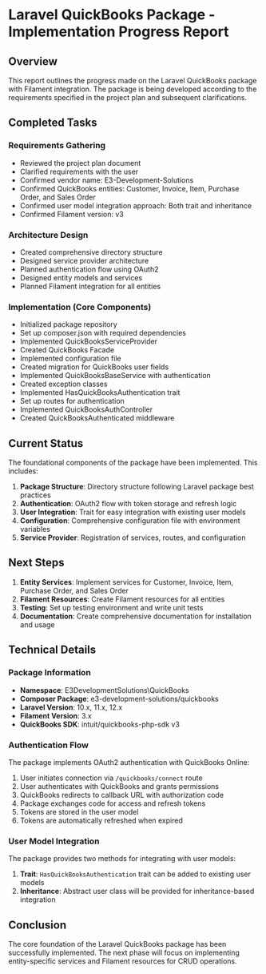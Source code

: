 # Laravel QuickBooks Package - Implementation Progress Report

## Overview
This report outlines the progress made on the Laravel QuickBooks package with Filament integration. The package is being developed according to the requirements specified in the project plan and subsequent clarifications.

## Completed Tasks

### Requirements Gathering
- Reviewed the project plan document
- Clarified requirements with the user
- Confirmed vendor name: E3-Development-Solutions
- Confirmed QuickBooks entities: Customer, Invoice, Item, Purchase Order, and Sales Order
- Confirmed user model integration approach: Both trait and inheritance
- Confirmed Filament version: v3

### Architecture Design
- Created comprehensive directory structure
- Designed service provider architecture
- Planned authentication flow using OAuth2
- Designed entity models and services
- Planned Filament integration for all entities

### Implementation (Core Components)
- Initialized package repository
- Set up composer.json with required dependencies
- Implemented QuickBooksServiceProvider
- Created QuickBooks Facade
- Implemented configuration file
- Created migration for QuickBooks user fields
- Implemented QuickBooksBaseService with authentication
- Created exception classes
- Implemented HasQuickBooksAuthentication trait
- Set up routes for authentication
- Implemented QuickBooksAuthController
- Created QuickBooksAuthenticated middleware

## Current Status
The foundational components of the package have been implemented. This includes:

1. **Package Structure**: Directory structure following Laravel package best practices
2. **Authentication**: OAuth2 flow with token storage and refresh logic
3. **User Integration**: Trait for easy integration with existing user models
4. **Configuration**: Comprehensive configuration file with environment variables
5. **Service Provider**: Registration of services, routes, and configuration

## Next Steps

1. **Entity Services**: Implement services for Customer, Invoice, Item, Purchase Order, and Sales Order
2. **Filament Resources**: Create Filament resources for all entities
3. **Testing**: Set up testing environment and write unit tests
4. **Documentation**: Create comprehensive documentation for installation and usage

## Technical Details

### Package Information
- **Namespace**: E3DevelopmentSolutions\QuickBooks
- **Composer Package**: e3-development-solutions/quickbooks
- **Laravel Version**: 10.x, 11.x, 12.x
- **Filament Version**: 3.x
- **QuickBooks SDK**: intuit/quickbooks-php-sdk v3

### Authentication Flow
The package implements OAuth2 authentication with QuickBooks Online:
1. User initiates connection via `/quickbooks/connect` route
2. User authenticates with QuickBooks and grants permissions
3. QuickBooks redirects to callback URL with authorization code
4. Package exchanges code for access and refresh tokens
5. Tokens are stored in the user model
6. Tokens are automatically refreshed when expired

### User Model Integration
The package provides two methods for integrating with user models:
1. **Trait**: `HasQuickBooksAuthentication` trait can be added to existing user models
2. **Inheritance**: Abstract user class will be provided for inheritance-based integration

## Conclusion
The core foundation of the Laravel QuickBooks package has been successfully implemented. The next phase will focus on implementing entity-specific services and Filament resources for CRUD operations.
